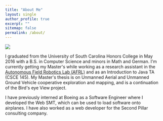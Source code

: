 ```yaml
---
title: "About Me"
layout: single
author_profile: true
excerpt: ""
sitemap: false
permalink: /about/
---
```

<img float="right" src="shannon-photo-3.jpg">
<p>I graduated from the University of South Carolina Honors College in May 2016 with 
a B.S. in Computer Science and minors in Math and German. I'm currently 
getting my Master's while working as a research assistant in the 
<a href="https://afrl.cse.sc.edu">Autonomous 
Field Robotics Lab (AFRL)</a> and as an Introduction to Java TA (CSCE 145). 
My Master's thesis is on Unmanned Aerial and Unmanned Ground Vehicle cooperative exploration and mapping, and is a continuation of the Bird's eye View project.</p>

<p>I have previously interned at Boeing as a Software Engineer where I developed the Web SMT, which can be used to load software onto airplanes. I have also worked as a web developer for the Second Pillar consulting company.</p>